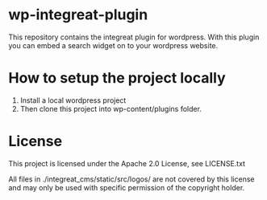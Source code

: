 # wp-integreat-plugin
This repository contains the integreat plugin for wordpress.
With this plugin you can embed a search widget on to your wordpress website.

# How to setup the project locally 
1. Install a local wordpress project
2. Then clone this project into wp-content/plugins folder.

# License
This project is licensed under the Apache 2.0 License, see LICENSE.txt

All files in ./integreat_cms/static/src/logos/ are not covered by this license and may only be used with specific permission of the copyright holder.